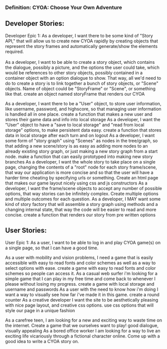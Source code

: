 <h3>Definition: CYOA: Choose Your Own Adventure</h3>

<h2>Developer Stories:</h2>
Developer Epic 1: As a developer, I want there to be some kind of "Story API," that will allow us to create new CYOA rapidly by creating objects that represent the story frames and automatically generate/show the elements required.
<br><br>
As a developer, I want to be able to create a story object, which contains the dialogue, possibly a picture, and the options the user could take, which would be references to other story objects, possibly contained in a container object with an option dialogue to show. That way, all we'd need to do to create a story is to link together a bunch of story objects, or "Scene" objects.
Name of object could be "StoryFrame" or "Scene", or something like that.
    create an object named storyFrame that renders our CYOA

As a developer, I want there to be a "User" object, to store user information, like username, password, and highscore, so that managing user information is handled all in one place.
create a function that makes a new user and stores their game data and info into local storage
As a developer, I want the "User" object to have a "save to local storage" and "read from local storage" options, to make persistent data easy.
create a function that stores data in local storage after each turn and on logout
As a developer, I want some form of "story graph" using "Scenes" as nodes in the tree/graph, so that adding a new scene/story is as easy as adding more nodes to an already existing story graph, or just making a new story graph from a start node.
make a function that can easily prototyped into making new story branches
As a developer, I want the whole story to take place on a single page, changing the contents of a "root" node for each story frame/scene, that way our application is more concise and so that the user will have a harder time cheating by specifying urls or something.
Create an html page that makes our game layout nicely using css and js constructors
As a developer, I want the frame/scene objects to accept any number of possible options, that way stories can be infinitely complex.
Create multiple options and multiple outcomes for each question.
As a developer, I MAY want some kind of story factory that will assemble a story graph using methods and a changing internal state, that way the code will be easier to read and more concise.
create a function that renders our story from pre written options

<h2>User Stories:</h2>
User Epic 1: As a user, I want to be able to log in and play CYOA game(s) on a single page, so that I can have a good time.

As a user with mobility and vision problems, I need a game that is easily accessible with easy to read fonts and color schemes as well as a way to select options with ease.
create a game with easy to read fonts and color schemes so people can access it.
As a casual web surfer i'm looking for a simple game that I can play in my free time and come back to whenever I please without losing my progress.
create a game with local storage and username and passwords
As a user with the need to know how i'm doing I want a way to visually see how far i've made it in this game.
create a round counter
As a creative developer I want the site to be aesthetically pleasing with nice page layout, and creative css options.
use css options that will style our page in a unique fashion

As a carefree teen, I am looking for a new and exciting way to waste time on the internet.
Create a game that we ourselves want to play!
good dialogue, visually appealing
As a bored office worker I am looking for a way to live an exciting life vicariously through a fictional character online.
Come up with a good idea to write a CYOA story on.
